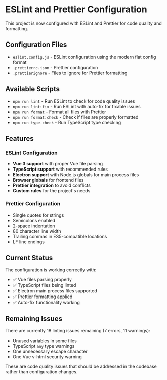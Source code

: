 # ESLint and Prettier Configuration

This project is now configured with ESLint and Prettier for code quality and formatting.

## Configuration Files

- `eslint.config.js` - ESLint configuration using the modern flat config format
- `.prettierrc.json` - Prettier configuration
- `.prettierignore` - Files to ignore for Prettier formatting

## Available Scripts

- `npm run lint` - Run ESLint to check for code quality issues
- `npm run lint:fix` - Run ESLint with auto-fix for fixable issues
- `npm run format` - Format all files with Prettier
- `npm run format:check` - Check if files are properly formatted
- `npm run type-check` - Run TypeScript type checking

## Features

### ESLint Configuration

- **Vue 3 support** with proper Vue file parsing
- **TypeScript support** with recommended rules
- **Electron support** with Node.js globals for main process files
- **Browser globals** for frontend files
- **Prettier integration** to avoid conflicts
- **Custom rules** for the project's needs

### Prettier Configuration

- Single quotes for strings
- Semicolons enabled
- 2-space indentation
- 80 character line width
- Trailing commas in ES5-compatible locations
- LF line endings

## Current Status

The configuration is working correctly with:

- ✅ Vue files parsing properly
- ✅ TypeScript files being linted
- ✅ Electron main process files supported
- ✅ Prettier formatting applied
- ✅ Auto-fix functionality working

## Remaining Issues

There are currently 18 linting issues remaining (7 errors, 11 warnings):

- Unused variables in some files
- TypeScript `any` type warnings
- One unnecessary escape character
- One Vue v-html security warning

These are code quality issues that should be addressed in the codebase rather than configuration changes.
